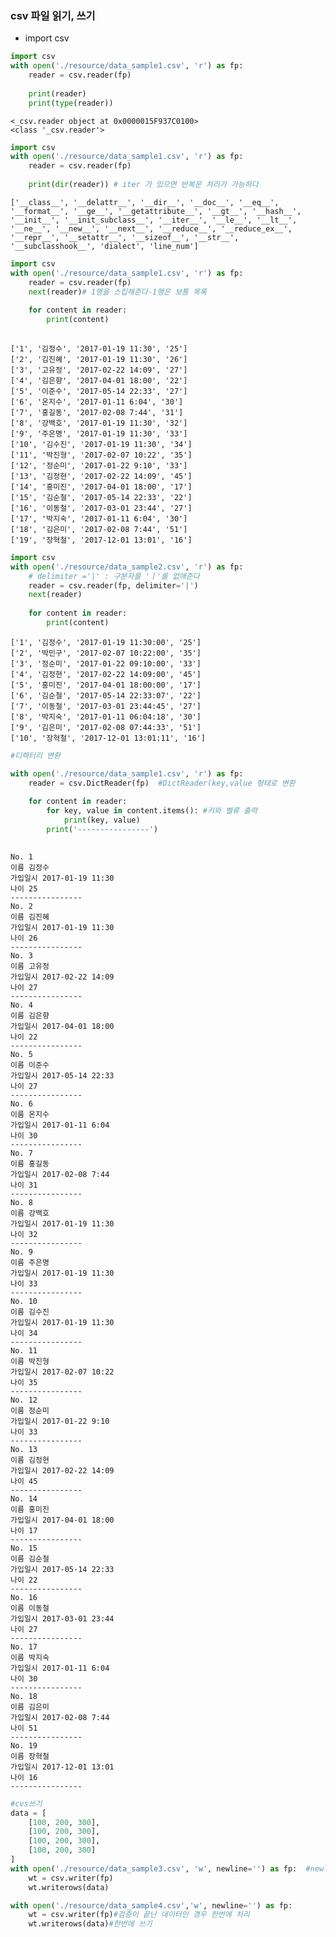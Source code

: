 ### csv 파일 읽기, 쓰기
- import csv



```python
import csv
with open('./resource/data_sample1.csv', 'r') as fp:
    reader = csv.reader(fp)
    
    print(reader)
    print(type(reader))
```

    <_csv.reader object at 0x0000015F937C0100>
    <class '_csv.reader'>
    


```python
import csv
with open('./resource/data_sample1.csv', 'r') as fp:
    reader = csv.reader(fp)
    
    print(dir(reader)) # iter 가 있으면 반복문 처리가 가능하다
```

    ['__class__', '__delattr__', '__dir__', '__doc__', '__eq__', '__format__', '__ge__', '__getattribute__', '__gt__', '__hash__', '__init__', '__init_subclass__', '__iter__', '__le__', '__lt__', '__ne__', '__new__', '__next__', '__reduce__', '__reduce_ex__', '__repr__', '__setattr__', '__sizeof__', '__str__', '__subclasshook__', 'dialect', 'line_num']
    


```python
import csv
with open('./resource/data_sample1.csv', 'r') as fp:
    reader = csv.reader(fp)
    next(reader)# 1행을 스킵해준다-1행은 보통 목록
    
    for content in reader:
        print(content)
    
```

    ['1', '김정수', '2017-01-19 11:30', '25']
    ['2', '김진혜', '2017-01-19 11:30', '26']
    ['3', '고유정', '2017-02-22 14:09', '27']
    ['4', '김은향', '2017-04-01 18:00', '22']
    ['5', '이준수', '2017-05-14 22:33', '27']
    ['6', '온지수', '2017-01-11 6:04', '30']
    ['7', '홍길동', '2017-02-08 7:44', '31']
    ['8', '강백호', '2017-01-19 11:30', '32']
    ['9', '주은명', '2017-01-19 11:30', '33']
    ['10', '김수진', '2017-01-19 11:30', '34']
    ['11', '박진형', '2017-02-07 10:22', '35']
    ['12', '정순미', '2017-01-22 9:10', '33']
    ['13', '김정현', '2017-02-22 14:09', '45']
    ['14', '홍미진', '2017-04-01 18:00', '17']
    ['15', '김순철', '2017-05-14 22:33', '22']
    ['16', '이동철', '2017-03-01 23:44', '27']
    ['17', '박지숙', '2017-01-11 6:04', '30']
    ['18', '김은미', '2017-02-08 7:44', '51']
    ['19', '장혁철', '2017-12-01 13:01', '16']
    


```python
import csv
with open('./resource/data_sample2.csv', 'r') as fp:
    # delimiter ='|' : 구분자를 'ㅣ'를 없애준다
    reader = csv.reader(fp, delimiter='|')
    next(reader)
    
    for content in reader:
        print(content)
```

    ['1', '김정수', '2017-01-19 11:30:00', '25']
    ['2', '박민구', '2017-02-07 10:22:00', '35']
    ['3', '정순미', '2017-01-22 09:10:00', '33']
    ['4', '김정현', '2017-02-22 14:09:00', '45']
    ['5', '홍미진', '2017-04-01 18:00:00', '17']
    ['6', '김순철', '2017-05-14 22:33:07', '22']
    ['7', '이동철', '2017-03-01 23:44:45', '27']
    ['8', '박지숙', '2017-01-11 06:04:18', '30']
    ['9', '김은미', '2017-02-08 07:44:33', '51']
    ['10', '장혁철', '2017-12-01 13:01:11', '16']
    


```python
#디렉터리 변환

with open('./resource/data_sample1.csv', 'r') as fp:
    reader = csv.DictReader(fp)  #DictReader(key,value 형태로 변환
    
    for content in reader:
        for key, value in content.items(): #키와 벨류 출력
            print(key, value)
        print('----------------')
        
```

    No. 1
    이름 김정수
    가입일시 2017-01-19 11:30
    나이 25
    ----------------
    No. 2
    이름 김진혜
    가입일시 2017-01-19 11:30
    나이 26
    ----------------
    No. 3
    이름 고유정
    가입일시 2017-02-22 14:09
    나이 27
    ----------------
    No. 4
    이름 김은향
    가입일시 2017-04-01 18:00
    나이 22
    ----------------
    No. 5
    이름 이준수
    가입일시 2017-05-14 22:33
    나이 27
    ----------------
    No. 6
    이름 온지수
    가입일시 2017-01-11 6:04
    나이 30
    ----------------
    No. 7
    이름 홍길동
    가입일시 2017-02-08 7:44
    나이 31
    ----------------
    No. 8
    이름 강백호
    가입일시 2017-01-19 11:30
    나이 32
    ----------------
    No. 9
    이름 주은명
    가입일시 2017-01-19 11:30
    나이 33
    ----------------
    No. 10
    이름 김수진
    가입일시 2017-01-19 11:30
    나이 34
    ----------------
    No. 11
    이름 박진형
    가입일시 2017-02-07 10:22
    나이 35
    ----------------
    No. 12
    이름 정순미
    가입일시 2017-01-22 9:10
    나이 33
    ----------------
    No. 13
    이름 김정현
    가입일시 2017-02-22 14:09
    나이 45
    ----------------
    No. 14
    이름 홍미진
    가입일시 2017-04-01 18:00
    나이 17
    ----------------
    No. 15
    이름 김순철
    가입일시 2017-05-14 22:33
    나이 22
    ----------------
    No. 16
    이름 이동철
    가입일시 2017-03-01 23:44
    나이 27
    ----------------
    No. 17
    이름 박지숙
    가입일시 2017-01-11 6:04
    나이 30
    ----------------
    No. 18
    이름 김은미
    가입일시 2017-02-08 7:44
    나이 51
    ----------------
    No. 19
    이름 장혁철
    가입일시 2017-12-01 13:01
    나이 16
    ----------------
    


```python
#cvs쓰기
data = [
    [100, 200, 300],
    [100, 200, 300],
    [100, 200, 300],
    [100, 200, 300]
]
with open('./resource/data_sample3.csv', 'w', newline='') as fp:  #newline''-줄바꿈 처리를 안함  
    wt = csv.writer(fp) 
    wt.writerows(data)
```


```python
with open('./resource/data_sample4.csv','w', newline='') as fp:
    wt = csv.writer(fp)#검증이 끝난 데이터인 경우 한번에 처리
    wt.writerows(data)#한번에 쓰기
```
